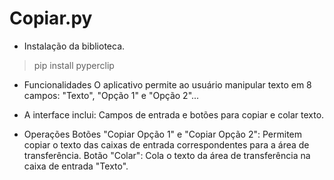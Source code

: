 # Copiar.py

- Instalação da biblioteca.
> pip install pyperclip

- Funcionalidades
O aplicativo permite ao usuário manipular texto em 8 campos: 
"Texto", "Opção 1" e "Opção 2"...

- A interface inclui:
Campos de entrada e botões para copiar e colar texto.

- Operações
Botões "Copiar Opção 1" e "Copiar Opção 2": Permitem copiar o texto das caixas de entrada correspondentes para a área de transferência.
Botão "Colar": Cola o texto da área de transferência na caixa de entrada "Texto".
